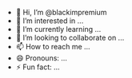 - 👋 Hi, I’m @blackimpremium
- 👀 I’m interested in ...
- 🌱 I’m currently learning ...
- 💞️ I’m looking to collaborate on ...
- 📫 How to reach me ...
- 😄 Pronouns: ...
- ⚡ Fun fact: ...

<!---
blackimpremium/blackimpremium is a ✨ special ✨ repository because its `README.md` (this file) appears on your GitHub profile.
You can click the Preview link to take a look at your changes.
--->
